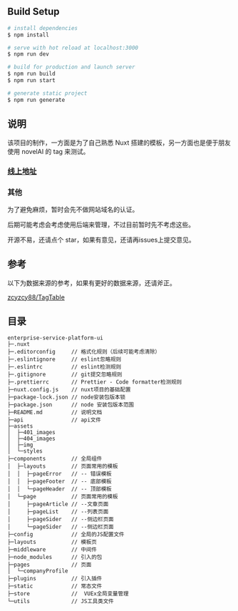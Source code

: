 ## Build Setup

```bash
# install dependencies
$ npm install

# serve with hot reload at localhost:3000
$ npm run dev

# build for production and launch server
$ npm run build
$ npm run start

# generate static project
$ npm run generate
```

## 

## 说明

该项目的制作，一方面是为了自己熟悉 Nuxt 搭建的模板，另一方面也是便于朋友使用 novelAI 的 tag 来测试。

### [线上地址](http://ai.pictag.top/#/)



### 其他

为了避免麻烦，暂时会先不做网站域名的认证。

后期可能考虑会考虑使用后端来管理，不过目前暂时先不考虑这些。

开源不易，还请点个 star，如果有意见，还请再issues上提交意见。



## 参考

以下为数据来源的参考，如果有更好的数据来源，还请斧正。

[zcyzcy88/TagTable](https://github.com/zcyzcy88/TagTable)



## 目录

```
enterprise-service-platform-ui
├─.nuxt
├─.editorconfig     // 格式化规则（后续可能考虑清除）
├─.eslintignore     // eslint忽略规则
├─.eslintrc         // eslint检测规则
├─.gitignore        // git提交忽略规则
├─.prettierrc       // Prettier - Code formatter检测规则
├─nuxt.config.js    // nuxt项目的基础配置
├─package-lock.json // node安装包版本锁
├─package.json      // node 安装包版本范围
├─README.md         // 说明文档
├─api               // api文件
├─assets
│  ├─401_images
│  ├─404_images
│  ├─img
│  └─styles
├─components        // 全局组件
│  ├─layouts        // 页面常用的模板
│  │  ├─pageError   // -- 错误模板
│  │  ├─pageFooter  // -- 底部模板
│  │  └─pageHeader  // -- 顶部模板
│  └─page           // 页面常用的模板
│     ├─pageArticle // --文章页面
│     ├─pageList    // --列表页面
│     ├─pageSider   // --侧边栏页面
│     └─pageSider   // --侧边栏页面
├─config            // 全局的JS配置文件
├─layouts           // 模板页
├─middleware        // 中间件
├─node_modules      // 引入的包
├─pages             // 页面
│  └─companyProfile
├─plugins           // 引入插件
├─static            // 常态文件
├─store             //  VUEx全局变量管理
└─utils             // JS工具类文件

```
